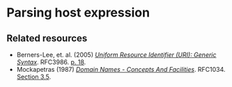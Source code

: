 # Parsing host expression

## Related resources

- Berners-Lee, et. al. (2005) [*Uniform Resource Identifier (URI): Generic Syntax*][rfc3986]. RFC3986. [p. 18][rfc3986:p18].
- Mockapetras (1987) [*Domain Names - Concepts And Facilities*][rfc1034]. RFC1034. [Section 3.5][rfc1034:sect3.5].

[rfc3986]: https://datatracker.ietf.org/doc/html/rfc3986
[rfc3986:p18]: https://datatracker.ietf.org/doc/html/rfc3986#page-18
[rfc1034]: https://datatracker.ietf.org/doc/html/rfc1034
[rfc1034:sect3.5]: https://datatracker.ietf.org/doc/html/rfc1034#section-3.5
